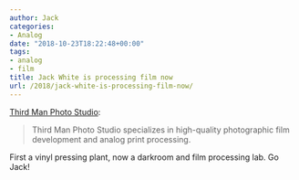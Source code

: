 ```yaml
---
author: Jack
categories:
- Analog
date: "2018-10-23T18:22:48+00:00"
tags:
- analog
- film
title: Jack White is processing film now
url: /2018/jack-white-is-processing-film-now/
---
```

[Third Man Photo Studio][1]:

> Third Man Photo Studio specializes in high-quality photographic film development and analog print processing. 

First a vinyl pressing plant, now a darkroom and film processing lab. Go Jack!

 [1]: https://thirdmanphotostudio.com/film-lab/